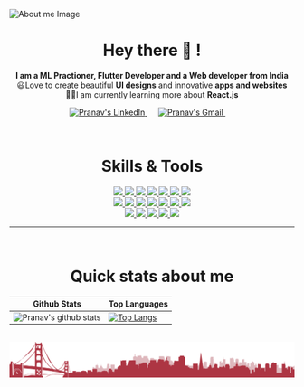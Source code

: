 ![About me Image](https://github.com/mrpranavr/mrpranavr/blob/main/main%20banner.gif)

<h1 align = 'center'><b>Hey there 👋 !</b></h1>

<p align='center'>
 <b>I am a ML Practioner, Flutter Developer and a Web developer from India</b><br>
 😃Love to create beautiful <b>UI designs</b> and innovative <b>apps and websites</b><br>
 👩‍🎓I am currently learning more about <b>React.js</b><br>
</p>

<p align='center'>
  <a href="https://www.linkedin.com/in/pranav-r-2001/">
  <img alt="Pranav's LinkedIn" width="50px" src="https://user-images.githubusercontent.com/88646272/145706922-34ea4acd-59fd-4ce1-843f-011b3a2d11d4.png" />
</a>&nbsp;&nbsp;&nbsp;&nbsp;
 <a href="mailto:thepranavr@gmail.com?subject=Hey%20Pranav">
  <img alt="Pranav's Gmail" width="50px" src="https://user-images.githubusercontent.com/88646272/145706951-491e50ee-9509-49e0-9d20-cea00b2e5608.png" />
</a>&nbsp;&nbsp;&nbsp;&nbsp;


</p>


&nbsp;
&nbsp;
&nbsp;

<h1 align="center">Skills & Tools </h1>

<p align="center">
  <a href="https://www.python.org/">
    <img src="https://img.shields.io/badge/python-3178C6?&style=for-the-badge&logo=python&logoColor=white">
  </a>
  <a href="https://java.com/en/">
    <img src="https://img.shields.io/badge/java-00ADD8?&style=for-the-badge&logo=java&logoColor=white">
  </a>
   <a href="https://dart.dev">
    <img src="https://img.shields.io/badge/dart-000000?&style=for-the-badge&logo=dart&logoColor=white">
  </a>
  <a href="https://html.com/">
    <img src="https://img.shields.io/badge/HTML-E34F26?style=for-the-badge&logo=HTML5&logoColor=white">
  </a>
  <a href="https://www.w3schools.com/css/">
    <img src="https://img.shields.io/badge/CSS-1572B6?style=for-the-badge&logo=CSS3&logoColor=white">
  </a>
    <a href="https://getbootstrap.com">
    <img src="https://img.shields.io/badge/bootstrap-000000?style=for-the-badge&logo=bootstrap&logoColor=white">
  </a>
  <a href="https://tailwindcss.com/">
    <img src="https://img.shields.io/badge/tailwindcss-1572B6?style=for-the-badge&logo=tailwindcss&logoColor=white">
  </a>
   <br>
  <a href="https://www.javascript.com/">
    <img src="https://img.shields.io/badge/JavaScript-323330?style=for-the-badge&logo=javascript&logoColor=F7DF1E">
  </a> 
  <a href="https://reactjs.org/">
    <img src="https://img.shields.io/badge/react-00599C?style=for-the-badge&logo=react&logoColor=white">
  </a>
 <a href="https://nextjs.org/">
    <img src="https://img.shields.io/badge/next.js-000000?style=for-the-badge&logo=next.js&logoColor=white">
  </a>
 <a href="https://threejs.org/">
    <img src="https://img.shields.io/badge/three.js-2c4f7c?style=for-the-badge&logo=three.js&logoColor=white">
  </a>
  <a href="https://www.blender.org/">
    <img src="https://img.shields.io/badge/blender-339933?style=for-the-badge&logo=blender&logoColor=white">
  </a>
  <a href="https://www.tensorflow.org/">
    <img src="https://img.shields.io/badge/Tensorflow%20-FF9800?&style=for-the-badge&logo=Tensorflow&logoColor=white">
  </a>
   <a href="https://scikit-learn.org/stable/">
    <img src="https://img.shields.io/badge/scikit%20learn-000000?&style=for-the-badge&logo=scikit%20learn&logoColor=white">
  </a>
  <br>
  <a href="https://flutter.dev/">
    <img src="https://img.shields.io/badge/Flutter%20-4285F4?&style=for-the-badge&logo=flutter&logoColor=white">
  </a>
 <a href="https://git-scm.com/">
    <img src="https://img.shields.io/badge/git-F05032?&style=for-the-badge&logo=git&logoColor=white">
  </a>
  <a href="https://www.figma.com/">
    <img src="https://img.shields.io/badge/figma-61DAFB?&style=for-the-badge&logo=figma&logoColor=121212">
  </a>
  <a href="https://firebase.google.com/">
    <img src="https://img.shields.io/badge/firebase-FF9800?&style=for-the-badge&logo=firebase&logoColor=white">
  </a>
  <a href="https://code.visualstudio.com/">
    <img src="https://img.shields.io/badge/VS%20Code-007ACC?&style=for-the-badge&logo=visual-studio-code&logoColor=white">
  </a>
</p>

<hr>

<!-- Seperate repo designs -->
<!-- <a href="https://github.com/mrpranavr/Transfer_learning_Food_vision_project">
 <img align="center" src="https://github-readme-stats.vercel.app/api/pin/?username=mrpranavr&repo=Transfer_learning_Food_vision_project&theme=react&show_owner=true&border_radius=10" />
</a>


<a href="https://github.com/mrpranavr/Project_Med_Skim">
 <img align="center" src="https://github-readme-stats.vercel.app/api/pin/?username=mrpranavr&repo=Project_Med_Skim&theme=radical&show_owner=true&border_radius=10" />
</a> -->
&nbsp;
&nbsp;
&nbsp;
&nbsp;
&nbsp;
&nbsp;

<h1 align="center"> Quick stats about me </h1>

<p align="center">
 
| Github Stats | Top Languages |
| --- | --- |
| ![Pranav's github stats](https://github-readme-stats.vercel.app/api?username=mrpranavr&theme=rose_pine&show_icons=true) | [![Top Langs](https://github-readme-stats.vercel.app/api/top-langs/?username=anuraghazra&layout=compact&theme=rose_pine)](https://github.com/anuraghazra/github-readme-stats)
 
</p>

&nbsp;
&nbsp;
&nbsp;
&nbsp;
&nbsp;
&nbsp;
&nbsp;
&nbsp;
![Footer Image](https://github.com/mrpranavr/mrpranavr/blob/main/cityview.png)
